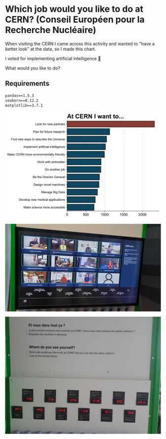 # Which job would you like to do at CERN? (Conseil Européen pour la Recherche Nucléaire)

When visiting the CERN I came across this activity and wanted to "have a better look" at the data, so I made this chart.

I voted for implementing artificial intelligence 🤖

What would you like to do?


## Requirements
```
pandas==1.5.3
seaborn==0.12.2
matplotlib==3.7.1
```

![img](https://github.com/aleivaar94/CERN_Jobs/blob/main/cern_jobs.png)

![img](https://github.com/aleivaar94/CERN_Jobs/blob/main/activity.jpeg)

![img](https://github.com/aleivaar94/CERN_Jobs/blob/main/counter.jpeg)